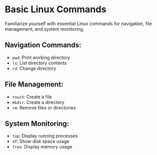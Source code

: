 # Basic Linux Commands
Familiarize yourself with essential Linux commands for navigation, file management, and system monitoring.

## Navigation Commands:
- `pwd`: Print working directory
- `ls`: List directory contents
- `cd`: Change directory

## File Management:
- `touch`: Create a file
- `mkdir`: Create a directory
- `rm`: Remove files or directories

## System Monitoring:
- `top`: Display running processes
- `df`: Show disk space usage
- `free`: Display memory usage
